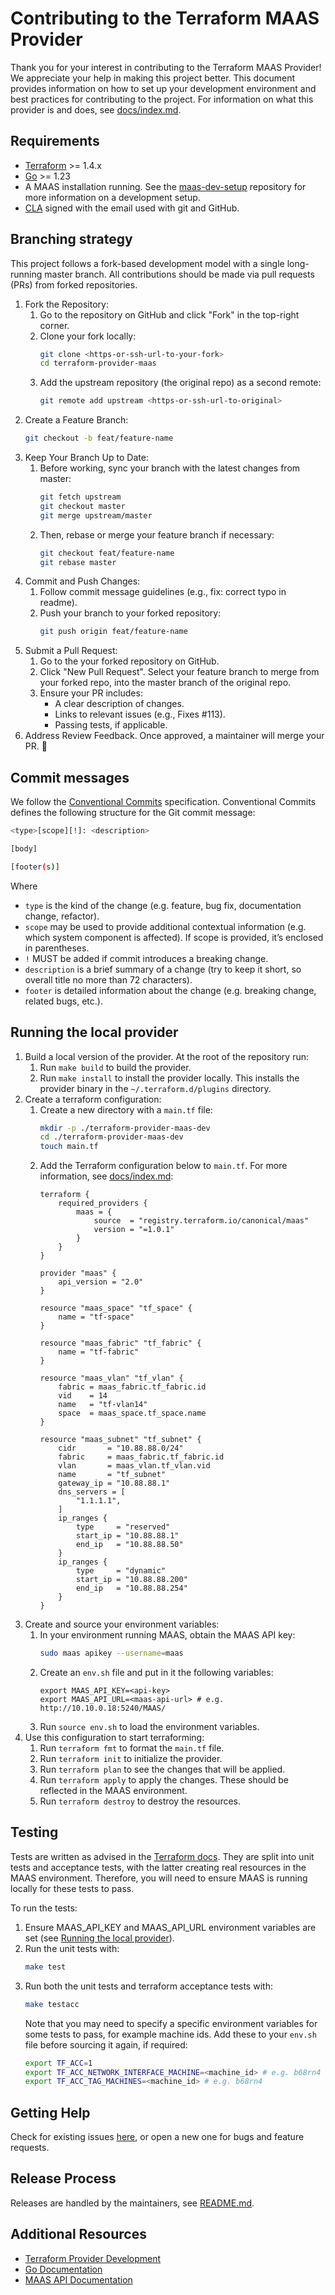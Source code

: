 # Contributing to the Terraform MAAS Provider

Thank you for your interest in contributing to the Terraform MAAS Provider! We appreciate your help in making this project better. This document provides information on how to set up your development environment and best practices for contributing to the project. For information on what this provider is and does, see [docs/index.md](docs/index.md).


## Requirements

- [Terraform](https://www.terraform.io/downloads.html) >= 1.4.x
- [Go](https://golang.org/doc/install) >= 1.23
- A MAAS installation running. See the [maas-dev-setup](https://github.com/canonical/maas-dev-setup) repository for more information on a development setup.
- [CLA](https://ubuntu.com/legal/contributors) signed with the email used with git and GitHub.

## Branching strategy

This project follows a fork-based development model with a single long-running master branch. All contributions should be made via pull requests (PRs) from forked repositories.

1. Fork the Repository:
    1. Go to the repository on GitHub and click "Fork" in the top-right corner.
    1. Clone your fork locally:
       ```bash
       git clone <https-or-ssh-url-to-your-fork>
       cd terraform-provider-maas
       ```
    1. Add the upstream repository (the original repo) as a second remote:
       ```bash
       git remote add upstream <https-or-ssh-url-to-original>
       ```
1. Create a Feature Branch:
    ```bash
    git checkout -b feat/feature-name
    ```
1. Keep Your Branch Up to Date:
    1. Before working, sync your branch with the latest changes from master:
       ```bash
       git fetch upstream
       git checkout master
       git merge upstream/master
       ```
    1. Then, rebase or merge your feature branch if necessary:
        ```bash
        git checkout feat/feature-name
        git rebase master
        ```   
1. Commit and Push Changes:
    1. Follow commit message guidelines (e.g., fix: correct typo in readme).
    1. Push your branch to your forked repository:
        ```bash
        git push origin feat/feature-name
        ```
1. Submit a Pull Request:
    1. Go to the your forked repository on GitHub.
    1. Click "New Pull Request". Select your feature branch to merge from your forked repo, into the master branch of the original repo.
    1. Ensure your PR includes:
       - A clear description of changes.
       - Links to relevant issues (e.g., Fixes #113).
       - Passing tests, if applicable.
1. Address Review Feedback. Once approved, a maintainer will merge your PR. 🎉

## Commit messages

We follow the [Conventional Commits](https://www.conventionalcommits.org/en/v1.0.0/) specification. Conventional Commits defines the following structure for the Git commit message:

```bash
<type>[scope][!]: <description>

[body]

[footer(s)]
```

Where 
- `type` is the kind of the change (e.g. feature, bug fix, documentation change, refactor).
- `scope` may be used to provide additional contextual information (e.g. which system component is affected). If scope is provided, it’s enclosed in parentheses.
- `!` MUST be added if commit introduces a breaking change.
- `description` is a brief summary of a change (try to keep it short, so overall title no more than 72 characters).
- `footer` is detailed information about the change (e.g. breaking change, related bugs, etc.).


## Running the local provider

1. Build a local version of the provider. At the root of the repository run:
   1. Run `make build` to build the provider.
   1. Run `make install` to install the provider locally. This installs the provider binary in the `~/.terraform.d/plugins` directory.
1. Create a terraform configuration:
   1. Create a new directory with a `main.tf` file:
       ```bash
       mkdir -p ./terraform-provider-maas-dev
       cd ./terraform-provider-maas-dev
       touch main.tf
       ```
   1. Add the Terraform configuration below to `main.tf`. For more information, see [docs/index.md](docs/index.md):
       ```hcl
       terraform {
           required_providers {
               maas = {
                   source  = "registry.terraform.io/canonical/maas"
                   version = "=1.0.1"
               }
           }
       }

       provider "maas" {
           api_version = "2.0"
       }

       resource "maas_space" "tf_space" {
           name = "tf-space"
       }

       resource "maas_fabric" "tf_fabric" {
           name = "tf-fabric"
       }

       resource "maas_vlan" "tf_vlan" {
           fabric = maas_fabric.tf_fabric.id
           vid    = 14
           name   = "tf-vlan14"
           space  = maas_space.tf_space.name
       }

       resource "maas_subnet" "tf_subnet" {
           cidr       = "10.88.88.0/24"
           fabric     = maas_fabric.tf_fabric.id
           vlan       = maas_vlan.tf_vlan.vid
           name       = "tf_subnet"
           gateway_ip = "10.88.88.1"
           dns_servers = [
               "1.1.1.1",
           ]
           ip_ranges {
               type     = "reserved"
               start_ip = "10.88.88.1"
               end_ip   = "10.88.88.50"
           }
           ip_ranges {
               type     = "dynamic"
               start_ip = "10.88.88.200"
               end_ip   = "10.88.88.254"
           }
       }
       ```
1. Create and source your environment variables:
   1. In your environment running MAAS, obtain the MAAS API key:
       ```bash
       sudo maas apikey --username=maas
       ```
   1. Create an `env.sh` file and put in it the following variables: 
       ```shell
       export MAAS_API_KEY=<api-key>
       export MAAS_API_URL=<maas-api-url> # e.g. http://10.10.0.18:5240/MAAS/
       ```
   1. Run `source env.sh` to load the environment variables.
1. Use this configuration to start terraforming:
   1. Run `terraform fmt` to format the `main.tf` file.
   1. Run `terraform init` to initialize the provider.
   1. Run `terraform plan` to see the changes that will be applied.
   1. Run `terraform apply` to apply the changes. These should be reflected in the MAAS environment.
   1. Run `terraform destroy` to destroy the resources.

## Testing
Tests are written as advised in the [Terraform docs](https://developer.hashicorp.com/terraform/plugin/sdkv2/testing). They are split into unit tests and acceptance tests, with the latter creating real resources in the MAAS environment. Therefore, you will need to ensure MAAS is running locally for these tests to pass.

To run the tests:
1. Ensure MAAS_API_KEY and MAAS_API_URL environment variables are set (see [Running the local provider](#running-the-local-provider)).
1. Run the unit tests with:
    ```bash
    make test
    ```
1. Run both the unit tests and terraform acceptance tests with:
    ```bash
    make testacc
    ```
    Note that you may need to specify a specific environment variables for some tests to pass, for example machine ids. Add these to your `env.sh` file before sourcing it again, if required:
    ```bash
    export TF_ACC=1
    export TF_ACC_NETWORK_INTERFACE_MACHINE=<machine_id> # e.g. b68rn4
    export TF_ACC_TAG_MACHINES=<machine_id> # e.g. b68rn4
    ```

## Getting Help

Check for existing issues [here](https://github.com/canonical/terraform-provider-maas/issues), or open a new one for bugs and feature requests.

## Release Process

Releases are handled by the maintainers, see [README.md](../README.md).

## Additional Resources

- [Terraform Provider Development](https://developer.hashicorp.com/terraform/plugin)
- [Go Documentation](https://golang.org/doc/)
- [MAAS API Documentation](https://maas.io/docs/api)

